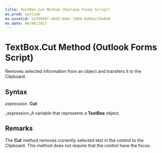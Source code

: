 ```yaml
---
title: TextBox.Cut Method (Outlook Forms Script)
ms.prod: outlook
ms.assetid: a2299d8f-46d5-de6c-1904-8a9eac29a649
ms.date: 06/08/2017
---
```



# TextBox.Cut Method (Outlook Forms Script)

Removes selected information from an object and transfers it to the Clipboard.


## Syntax

 _expression_. **Cut**

 _expression_A variable that represents a **TextBox** object.


## Remarks

The **Cut** method removes currently selected text in the control to the Clipboard. This method does not require that the control have the focus.


